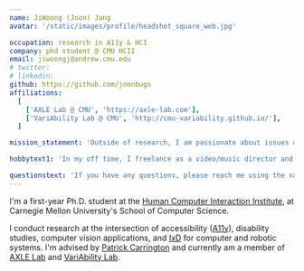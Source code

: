 ```yaml
---
name: JiWoong (Joon) Jang
avatar: '/static/images/profile/headshot_square_web.jpg'

occupation: research in A11y & HCI
company: phd student @ CMU HCII
email: jiwoongj@andrew.cmu.edu
# twitter:
# linkedin:
github: https://github.com/joonbugs
affiliations:
  [
    ['AXLE Lab @ CMU', 'https://axle-lab.com'],
    ['VariAbility Lab @ CMU', 'http://cmu-variability.github.io/'],
  ]

mission_statement: 'Outside of research, I am passionate about issues of equitable access for persons with disabilities, particularly with education. If you self-identify as a person with a disability and are thinking about issues of academic access for pwd or starting research, please reach out!'

hobbytext1: 'In my off time, I freelance as a video/music director and producer and play a mix of drums and piano.'

questionstext: 'If you have any questions, please reach me using the various links around the page/site. (If you notice that this website is inaccessible, please do ping! TIA~)'
---
```


I'm a first-year Ph.D. student at the [Human Computer Interaction Institute](https://hcii.cmu.edu), at Carnegie Mellon University's School of Computer Science.

I conduct research at the intersection of accessibility ([A11y](https://www.a11yproject.com)), disability studies, computer vision applications, and [IxD](https://en.wikipedia.org/wiki/Interaction_design) for computer and robotic systems. I'm advised by [Patrick Carrington](patrickcarrington.com) and currently am a member of [AXLE Lab](https://axle-lab.com) and [VariAbility Lab](https://cmu-variability.github.io/).
